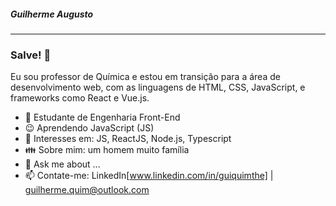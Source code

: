 ##### Guilherme Augusto
---
### Salve! 👋

Eu sou professor de Química e estou em transição para a área de desenvolvimento web, com as linguagens de HTML, CSS, JavaScript, e frameworks como React e Vue.js. 

- 📘 Estudante de Engenharia Front-End
- 😉 Aprendendo JavaScript (JS)
- 🧐 Interesses em: JS, ReactJS, Node.js, Typescript
- 👪 Sobre mim: um homem muito família
- 💬 Ask me about ...
- 📫 Contate-me: LinkedIn[www.linkedin.com/in/guiquimthe] | guilherme.quim@outlook.com
